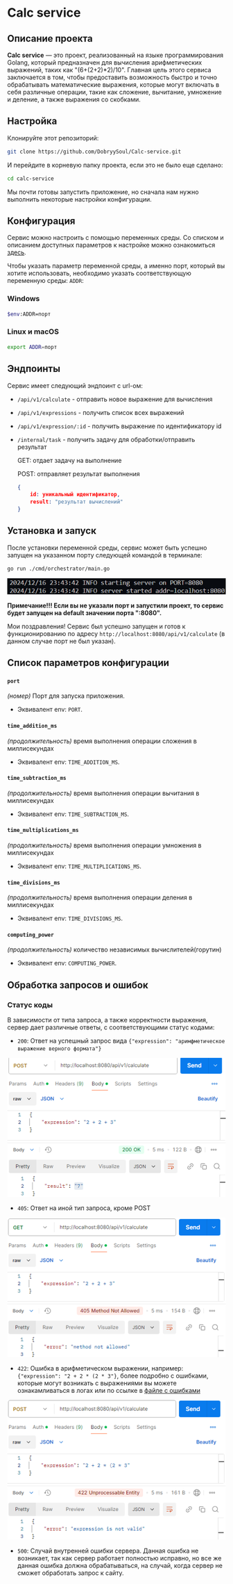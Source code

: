 # Calc service

## Описание проекта
<b>Calc service</b> — это проект, реализованный на языке программирования Golang, который предназначен для вычисления арифметических выражений, таких как "(6+(2+2)*2)/10". Главная цель этого сервиса заключается в том, чтобы предоставить возможность быстро и точно обрабатывать математические выражения, которые могут включать в себя различные операции, такие как сложение, вычитание, умножение и деление, а также выражения со скобками.

## Настройка
Клонируйте этот репозиторий:

```sh
git clone https://github.com/DobryySoul/Calc-service.git
```
И перейдите в корневую папку проекта, если это не было еще сделано:
```sh
cd calc-service
```

Мы почти готовы запустить приложение, но сначала нам нужно выполнить некоторые настройки конфигурации.

## Конфигурация 
Сервис можно настроить с помощью переменных среды. Со списком и описанием доступных параметров к настройке можно ознакомиться [здесь](#Список-параметров-конфигурации). 

Чтобы указать параметр переменной среды, а именно порт, который вы хотите использовать, необходимо указать соответствующую переменную среды: `ADDR`:
### Windows

```sh
$env:ADDR=порт
```

### Linux и macOS

```sh
export ADDR=порт
```

## Эндпоинты

Сервис имеет следующий эндпоинт с url-ом:
- `/api/v1/calculate` - отправить новое выражение для вычисления
- `/api/v1/expressions` - получить список всех выражений
- `/api/v1/expression/:id` - получить выражение по идентификатору id
- `/internal/task` - получить задачу для обработки/отправить результат

    GET: отдает задачу на выполнение

    POST: отправляет результат выполнения 
    ```json
    {
        id: уникальный идентификатор, 
        result: "результат вычислений"
    }
    ```

## Установка и запуск

После установки переменной среды, сервис может быть успешно запущен на указанном порту следующей командой в терминале:

```sh
go run ./cmd/orchestrator/main.go
```

![](docs/start.png)

<strong>Примечание!!! Если вы не указали порт и запустили проект, то сервис будет запущен на default значении порта ":8080".</strong>

Мои поздравления! Сервис был успешно запущен и готов к функционированию по адресу `http://localhost:8080/api/v1/calculate` (в данном случае порт не был указан).

## Список параметров конфигурации

#### `port`

*(номер)* Порт для запуска приложения.

- Эквивалент env: `PORT`.

#### `time_addition_ms`
*(продолжительность)* время выполнения операции сложения в миллисекундах

- Эквивалент env: `TIME_ADDITION_MS`.

#### `time_subtraction_ms`
*(продолжительность)* время выполнения операции вычитания в миллисекундах

- Эквивалент env: `TIME_SUBTRACTION_MS`.

#### `time_multiplications_ms`
*(продолжительность)* время выполнения операции умножения в миллисекундах

- Эквивалент env: `TIME_MULTIPLICATIONS_MS`.

#### `time_divisions_ms`
*(продолжительность)* время выполнения операции деления в миллисекундах

- Эквивалент env: `TIME_DIVISIONS_MS`.

#### `computing_power`
*(продолжительность)* количество независимых вычислителей(горутин)

- Эквивалент env: `COMPUTING_POWER`.

## Обработка запросов и ошибок

### Статус коды
В зависимости от типа запроса, а также корректности выражения, сервер дает различные ответы, с соответствующими статус кодами:

- `200`: Ответ на успешный запрос вида `{"expression": "аримфметическое выражение верного формата"}`
  
![](docs/status200.png)

- `405`: Ответ на иной тип запроса, кроме POST
  
![](docs/status405.png)

- `422`: Ошибка в арифметическом выражении, например: `{"expression": "2 + 2 * (2 * 3"}`, более подробно с ошибками, которые могут возникать с выражениями вы можете ознакамливаться в логах или по ссылке в [файле с ошибками](pkg/calculation/errors.messages.go)

![](docs/status422.png)
 
- `500`: Случай внутренней ошибки сервера. Данная ошибка не возникает, так как сервер работает полностью исправно, но все же данная ошибка должна обрабатываться, на случай, когда сервер не сможет обработать запрос к сайту.
 
